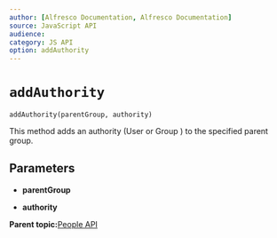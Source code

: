 ```yaml
---
author: [Alfresco Documentation, Alfresco Documentation]
source: JavaScript API
audience: 
category: JS API
option: addAuthority
---
```


# ``addAuthority``

`addAuthority(parentGroup, authority)`

This method adds an authority \(User or Group \) to the specified parent group.

## Parameters

-   **parentGroup**

-   **authority**

**Parent topic:**[People API](../references/API-JS-People.md)

